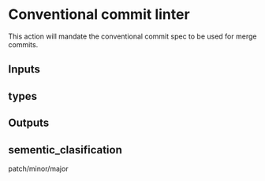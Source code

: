 # Conventional commit linter

This action will mandate the conventional commit spec to be used for merge commits.

## Inputs

## types

## Outputs

## sementic_clasification

patch/minor/major
